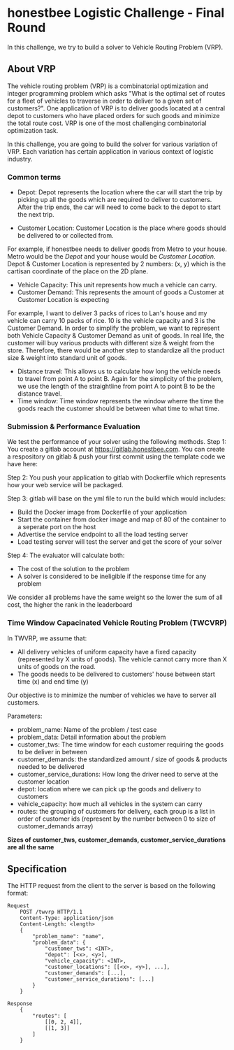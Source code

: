 # honestbee Logistic Challenge - Final Round

In this challenge, we try to build a solver to Vehicle Routing Problem (VRP).

## About VRP

The vehicle routing problem (VRP) is a combinatorial optimization and integer programming problem which asks "What is the optimal set of routes for a fleet of vehicles to traverse in order to deliver to a given set of customers?". One application of VRP is to deliver goods located at a central depot to customers who have placed orders for such goods and minimize the total route cost. VRP is one of the most challenging combinatorial optimization task.

In this challenge, you are going to build the solver for various variation of VRP. Each variation has certain application in various context of logistic industry.

### Common terms

- Depot: Depot represents the location where the car will start the trip by picking up all the goods which are required to deliver to customers. After the trip ends, the car will need to come back to the depot to start the next trip.

- Customer Location: Customer Location is the place where goods should be delivered to or collected from.

For example, if honestbee needs to deliver goods from Metro to your house. Metro would be the *Depot* and your house would be *Customer Location*. Depot & Customer Location is represented by 2 numbers: (x, y) which is the cartisan coordinate of the place on the 2D plane.

- Vehicle Capacity: This unit represents how much a vehicle can carry.
- Customer Demand: This represents the amount of goods a Customer at Customer Location is expecting

For example, I want to deliver 3 packs of rices to Lan's house and my vehicle can carry 10 packs of rice. 10 is the vehicle capacity and 3 is the Customer Demand. In order to simplify the problem, we want to represent both Vehicle Capacity & Customer Demand as unit of goods. In real life, the customer will buy various products with different size & weight from the store. Therefore, there would be another step to standardize all the product size & weight into standard unit of goods.

- Distance travel: This allows us to calculate how long the vehicle needs to travel from point A to point B. Again for the simplicity of the problem, we use the length of the straightline from point A to point B to be the distance travel.
- Time window: Time window represents the window wherre the time the goods reach the customer should be between what time to what time.

### Submission & Performance Evaluation

We test the performance of your solver using the following methods.
Step 1: You create a gitlab account at https://gitlab.honestbee.com. You can create a respository on gitlab & push your first commit using the template code we have here: <TBD>

Step 2: You push your application to gitlab with Dockerfile which represents how your web service will be packaged.

Step 3: gitlab will base on the yml file to run the build which would includes:
- Build the Docker image from Dockerfile of your application
- Start the container from docker image and map of 80 of the container to a seperate port on the host
- Advertise the service endpoint to all the load testing server
- Load testing server will test the server and get the score of your solver

Step 4: The evaluator will calculate both:
- The cost of the solution to the problem
- A solver is considered to be ineligible if the response time for any problem

We consider all problems have the same weight so the lower the sum of all cost, the higher the rank in the leaderboard

### Time Window Capacinated Vehicle Routing Problem (TWCVRP)

In TWVRP, we assume that:
- All delivery vehicles of uniform capacity have a fixed capacity (represented by X units of goods). The vehicle cannot carry more than X units of goods on the road.
- The goods needs to be delivered to customers' house between start time (x) and end time (y)

Our objective is to minimize the number of vehicles we have to server all customers.

Parameters:
- problem_name: Name of the problem / test case
- problem_data: Detail information about the problem
- customer_tws: The time window for each customer requiring the goods to be deliver in between
- customer_demands: the standardized amount / size of goods & products needed to be delivered
- customer_service_durations: How long the driver need to serve at the customer location
- depot: location where we can pick up the goods and delivery to customers
- vehicle_capacity: how much all vehicles in the system can carry
- routes: the grouping of customers for delivery, each group is a list in order of customer ids (represent by the number between 0 to size of customer_demands array)

**Sizes of customer_tws, customer_demands, customer_service_durations are all the same**

## Specification
The HTTP request from the client to the server is based on the following format:
```
Request
    POST /twvrp HTTP/1.1
    Content-Type: application/json
    Content-Length: <length>
    {
        "problem_name": "name",
        "problem_data": {
            "customer_tws": <INT>,
            "depot": [<x>, <y>],
            "vehicle_capacity": <INT>,
            "customer_locations": [[<x>, <y>], ...],
            "customer_demands": [...],
            "customer_service_durations": [...]
        }
    }

Response
    {
        "routes": [
            [[0, 2, 4]],
            [[1, 3]]
        ]
    }
```
